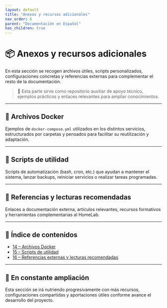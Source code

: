 ```yaml
---
layout: default
title: "Anexos y recursos adicionales"
nav_order: 6
parent: "Documentación en Español"
has_children: true
---
```


# 📦 Anexos y recursos adicionales

En esta sección se recogen archivos útiles, scripts personalizados, configuraciones concretas y referencias externas para complementar el resto de la documentación.

> 📁 Esta parte sirve como repositorio auxiliar de apoyo técnico, ejemplos prácticos y enlaces relevantes para ampliar conocimientos.

---

## 🐳 Archivos Docker

Ejemplos de `docker-compose.yml` utilizados en los distintos servicios, estructurados por carpetas y pensados para facilitar su reutilización y adaptación.

---

## 🧰 Scripts de utilidad

Scripts de automatización (bash, cron, etc.) que ayudan a mantener el sistema, lanzar backups, reiniciar servicios o realizar tareas programadas.

---

## 🔗 Referencias y lecturas recomendadas

Enlaces a documentación externa, artículos relevantes, recursos formativos y herramientas complementarias al HomeLab.

---

## 📑 Índice de contenidos

- [14 – Archivos Docker](14-docker.md)  
- [15 – Scripts de utilidad](15-scripts.md)  
- [16 – Referencias externas y lecturas recomendadas](16-referencias.md)

---

## 🧭 En constante ampliación

Esta sección se irá nutriendo progresivamente con más recursos, configuraciones compartidas y aportaciones útiles conforme avance el desarrollo del proyecto.
